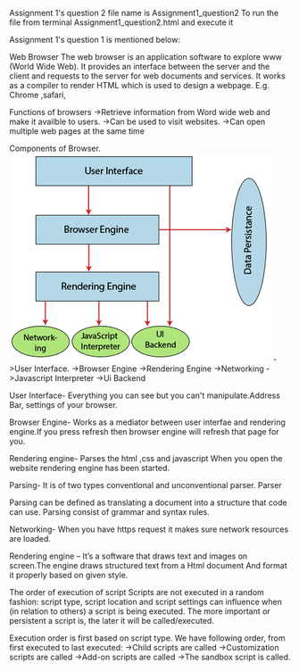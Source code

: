 Assignment 1's question 2 file name is Assignment1_question2
To run the file from terminal Assignment1_question2.html and execute it

Assignment 1's question 1 is mentioned below:

Web Browser
The web browser is an application software to explore www (World Wide Web). It provides an interface between the server and the client and requests to the server for web documents and services.
It works as a compiler to render HTML which is used to design a webpage.
E.g.
Chrome ,safari,

Functions of browsers
->Retrieve information from Word wide web and make it availble to users.
->Can be used to visit websites.
->Can open multiple web pages at the same time

Components of Browser.
![Components](components.png)
->User Interface.
->Browser Engine
->Rendering Engine
->Networking
->Javascript Interpreter
->Ui Backend

User Interface-
Everything you can see but you can't manipulate.Address Bar, settings of your browser.

Browser Engine-
Works as a mediator between user interfae and rendering engine.If you press refresh then browser engine will refresh that page for you.

Rendering engine-
Parses the html ,css and javascript
When you open the website rendering engine has been started.

Parsing-
It is of two types conventional and unconventional parser.
Parser

Parsing can be defined as translating a document into a structure that code can use.
Parsing consist of grammar and syntax rules.

Networking-
When you have https request it makes sure network resources are loaded.

Rendering engine –
It’s a software that draws text and images on screen.The engine draws structured text from a Html document
And format it properly based on given style.

The order of execution of script
Scripts are not executed in a random fashion: script type, script location and script settings can influence when (in relation to others) a script is being executed.
The more important or persistent a script is, the later it will be called/executed.

Execution order is first based on script type. We have following order, from first executed to last executed:
->Child scripts are called
->Customization scripts are called
->Add-on scripts are called
->The sandbox script is called.
